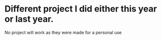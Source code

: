 # Different project I did either this year or last year.
No project will work as they were made for a personal use
